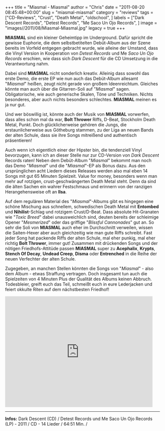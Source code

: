 +++
title = "Miasmal - Miasmal"
author = "Chris"
date = "2011-08-20 08:45:48+00:00"
slug = "miasmal-miasmal"
category = "reviews"
tags = ["CD-Reviews", "Crust", "Death Metal", "oldschool", ]
labels = ["Dark Descent Records", "Detest Records", "Me Saco Un Ojo Records", ]
image = "images//2011/08/Miasmal-Miasmal.jpg"
legacy = true
+++

**MIASMAL** sind ein kleiner Geheimtipp im Underground. Dafür spricht die gewisse Euphorie, die dem selbstbetitelten Debüt-Album aus der Szene bereits im Vorfeld entgegen gebracht wurde, wie alleine der Umstand, dass die Vinyl Version in Kooperation von _Detest Records_ und Me _Saco Un Ojo Records_ erschien, wie dass sich _Dark Descent_ für die CD Umsetzung in die Verantwortung nahm.

Dabei sind **MIASMAL** nicht sonderlich kreativ. Alleinig dass sowohl das erste Demo, die erste EP wie nun auch das Debüt-Album allesamt "_Miasmal_" heißen, zeugt nicht gerade von großem Ideenreichtum. Gleiches könnte man auch über die Gitarren-Soli auf "_Miasmal_" sagen. Obligatorische, wie auch generische Skalen, Töne und Techniken. Nichts besonderes, aber auch nichts besonders schlechtes. **MIASMAL** meinen es ja nur gut.

Und wer böswillig ist, könnte auch der Musik von **MIASMAL** vorwerfen, dass alles schon mal da war, **Bolt Thrower** Riffs, D-Beat, Stockholm Death Metal, Punkt. Doch glücklicherweise gehören die Jungs, die erstaunlicherweise aus Götheburg stammen, zu der Liga an neuen Bands der alten Schule, dass sie ihre Songs mitreißend und authentisch präsentieren!

Auch wenn ich eigentlich einer der Hipster bin, die tendenziell Vinyl bevorzugen, kann ich an dieser Stelle nur zur CD-Version von _Dark Descent_ Records raten! Neben dem Debüt-Album "_Miasmal_" bekommt man noch das Demo "_Miasmal_" und die "_Miasmal_"-EP als Bonus dazu. Aus den ursprünglichen acht Liedern dieses Releases werden also mal eben 14 Songs mit gut 65 Minuten Spielzeit. Value for money, besonders wenn man mehr auf rotzigen, crust-geschwängerten Death Metal steht. Denn da sind die älten Sachen ein wahrer Festschmaus und erinnern von der ranzigen Herangehensweise oft an **Ilsa**.

Auf dem regulären Material des "_Miasmal_"-Albums gibt es hingegen eine schöne Mischung aus schnellem, schwedischen Death Metal mit **Entombed** und **Nihilist**-Schlag und rotzigem Crust/D-Beat. Dass absolute Hit-Granaten wie "_Toxic Breed_" dabei unausweichlich sind, deuten bereits der schleimige Opener "_Mesmerized_" oder das griffige "_Blissful Cannonades_" gut an.
So sehr die Soli von **MIASMAL** auch eher im Durchschnitt verweilen, wissen die Saiten-Hexer aber auch gleichzeitig wie man gute Riffs schreibt. Fast jeder Song hat packende Riffs der alten Schule, mal eher punkig, mal eher richtig **Bolt Thrower**, immer gut! Zusammen mit drückenden Songs und der nötigen Friedhofs-Attitüde passen **MIASMAL** super zu **Acephalix**, **Krypts**, **Stench Of Decay**, **Undead Creep**, **Disma** oder **Entrenched** in die Reihe der neuen Verfechter der alten Schule.

Zugegeben, an manchen Stellen könnten die Songs von "_Miasmal_" - also dem Album - etwas Straffung vertragen. Doch insgesamt tun auch die Spielzeiten von 4 Minuten Plus der Qualität des Albums keinen Abbruch. Todesbleier, greift euch das Teil, schmeißt euch in eure Lederjacken und feiert okkulte Riten auf dem nächstbesten Friedhof!

<iframe allowfullscreen="" frameborder="0" height="360" src="http://www.youtube.com/embed/AEJe-K8z760" width="480"></iframe>





---
**Infos:**
Dark Descent (CD) /  Detest Records und Me Saco Un Ojo Records (LP) - 2011 / 
CD - 14 Lieder / 64:51 Min. / 
